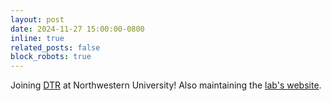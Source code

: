 ```yaml
---
layout: post
date: 2024-11-27 15:00:00-0800
inline: true
related_posts: false
block_robots: true
---
```


Joining [DTR](https://dtr.northwestern.edu/) at Northwestern University! Also maintaining the [lab's website](https://github.com/NUDelta/dtr-web/commits/main/?author=ZL-Asica).
